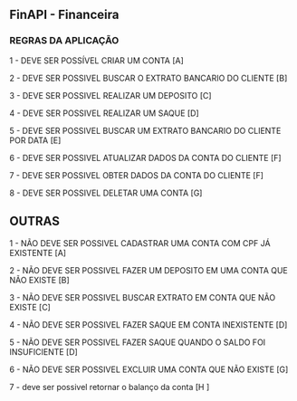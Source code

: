 ## FinAPI - Financeira


### REGRAS DA APLICAÇÃO

1 - DEVE SER POSSÍVEL CRIAR UM CONTA [A]

2 - DEVE SER POSSIVEL BUSCAR O EXTRATO BANCARIO DO CLIENTE [B]

3 - DEVE SER POSSIVEL REALIZAR UM DEPOSITO [C]

4 - DEVE SER POSSIVEL REALIZAR UM SAQUE [D]

5 - DEVE SER POSSIVEL BUSCAR UM EXTRATO BANCARIO DO CLIENTE POR DATA [E]

6 - DEVE SER POSSIVEL ATUALIZAR DADOS DA CONTA DO CLIENTE [F]

7 - DEVE SER POSSIVEL OBTER DADOS DA CONTA DO CLIENTE [F]

8 - DEVE SER POSSIVEL DELETAR UMA CONTA [G]

## OUTRAS 

1 - NÃO DEVE SER POSSIVEL CADASTRAR UMA CONTA COM CPF JÁ EXISTENTE [A]

2 - NÃO DEVE SER POSSIVEL FAZER UM DEPOSITO EM UMA CONTA QUE NÃO EXISTE [B]

3 - NÃO DEVE SER POSSIVEL BUSCAR EXTRATO EM CONTA QUE NÃO EXISTE [C]

4 - NÃO DEVE SER POSSIVEL FAZER SAQUE EM CONTA INEXISTENTE [D]

5 - NÃO DEVE SER POSSIVEL FAZER SAQUE QUANDO O SALDO FOI INSUFICIENTE [D]

6 - NÃO DEVE SER POSSIVEL EXCLUIR UMA CONTA QUE NÃO EXISTE [G]

7 - deve ser possivel retornar o balanço da conta [H ]
